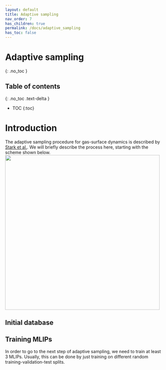 ```yaml
---
layout: default
title: Adaptive sampling
nav_order: 7
has_children: true
permalink: /docs/adaptive_sampling
has_toc: false
---
```


# Adaptive sampling
{: .no_toc }

## Table of contents
{: .no_toc .text-delta }

- TOC
{:toc}

# Introduction
The adaptive sampling procedure for gas-surface dynamics is described by [Stark et al.](https://arxiv.org/abs/2305.10873). We will briefly describe the process here, starting with the scheme shown below.
<img src="https://github.com/wgst/ml-gas-surface/blob/main/docs/figures/adaptive_sampling_scheme.png?raw=true" width="500">


## Initial database

## Training MLIPs
In order to go to the next step of adaptive sampling, we need to train at least 3 MLIPs. Usually, this can be done by just training on different random training-validation-test splits.
